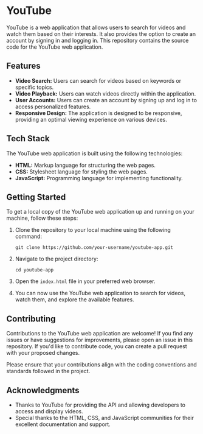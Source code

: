 # YouTube

YouTube is a web application that allows users to search for videos and watch them based on their interests. It also provides the option to create an account by signing in and logging in. This repository contains the source code for the YouTube web application.

## Features

- **Video Search:** Users can search for videos based on keywords or specific topics.
- **Video Playback:** Users can watch videos directly within the application.
- **User Accounts:** Users can create an account by signing up and log in to access personalized features.
- **Responsive Design:** The application is designed to be responsive, providing an optimal viewing experience on various devices.

## Tech Stack

The YouTube web application is built using the following technologies:

- **HTML:** Markup language for structuring the web pages.
- **CSS:** Stylesheet language for styling the web pages.
- **JavaScript:** Programming language for implementing functionality.

## Getting Started

To get a local copy of the YouTube web application up and running on your machine, follow these steps:

1. Clone the repository to your local machine using the following command:

   ```shell
   git clone https://github.com/your-username/youtube-app.git
   ```

2. Navigate to the project directory:

   ```shell
   cd youtube-app
   ```

3. Open the `index.html` file in your preferred web browser.

4. You can now use the YouTube web application to search for videos, watch them, and explore the available features.

## Contributing

Contributions to the YouTube web application are welcome! If you find any issues or have suggestions for improvements, please open an issue in this repository. If you'd like to contribute code, you can create a pull request with your proposed changes.

Please ensure that your contributions align with the coding conventions and standards followed in the project.

## Acknowledgments

- Thanks to YouTube for providing the API and allowing developers to access and display videos.
- Special thanks to the HTML, CSS, and JavaScript communities for their excellent documentation and support.
